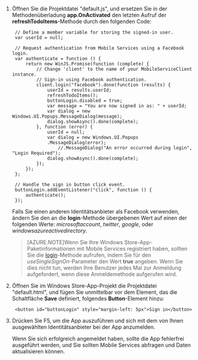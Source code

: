 

1. Öffnen Sie die Projektdatei "default.js", und ersetzen Sie in der Methodenüberladung **app.OnActivated** den letzten Aufruf der **refreshTodoItems**-Methode durch den folgenden Code: 

        // Define a member variable for storing the signed-in user.
        var userId = null;

        // Request authentication from Mobile Services using a Facebook login.
        var authenticate = function () {
            return new WinJS.Promise(function (complete) {
                // Change 'client' to the name of your MobileServiceClient instance.
                // Sign-in using Facebook authentication.
                client.login("facebook").done(function (results) {
                    userId = results.userId;
                    refreshTodoItems();
                    buttonLogin.disabled = true;
                    var message = "You are now signed in as: " + userId;
                    var dialog = new Windows.UI.Popups.MessageDialog(message);
                    dialog.showAsync().done(complete);
                }, function (error) {
                    userId = null;
                    var dialog = new Windows.UI.Popups
                    .MessageDialog(error);
                        //.MessageDialog("An error occurred during login", "Login Required");
                    dialog.showAsync().done(complete);
                });
            });
        };

        // Handle the sign in button click event.
        buttonLogin.addEventListener("click", function () {
            authenticate();
        });

	Falls Sie einen anderen Identitätsanbieter als Facebook verwenden, ändern Sie den an die <strong>login</strong>-Methode übergebenen Wert auf einen der folgenden Werte: _microsoftaccount_, _twitter_, _google_, oder _windowsazureactivedirectory_.

    >[AZURE.NOTE]Wenn Sie Ihre Windows Store-App-Paketinformationen mit Mobile Services registriert haben, sollten Sie die <a href="http://go.microsoft.com/fwlink/p/?LinkId=322050" target="_blank">login</a>-Methode aufrufen, indem Sie für den <em>useSingleSignOn</em>-Parameter den Wert <strong>true</strong> angeben. Wenn Sie dies nicht tun, werden Ihre Benutzer jedes Mal zur Anmeldung aufgefordert, wenn diese Anmeldemethode aufgerufen wird.

2. Öffnen Sie im Windows Store-App-Projekt die Projektdatei "default.html", und fügen Sie unmittelbar vor dem Element, das die Schaltfläche **Save** definiert, folgendes **Button**-Element hinzu:

      	<button id="buttonLogin" style="margin-left: 5px">Sign in</button>

3. Drücken Sie F5, um die App auszuführen und sich mit dem von Ihnen ausgewählten Identitätsanbieter bei der App anzumelden.

   	Wenn Sie sich erfolgreich angemeldet haben, sollte die App fehlerfrei ausgeführt werden, und Sie sollten Mobile Services abfragen und Daten aktualisieren können.

<!---HONumber=July15_HO4-->